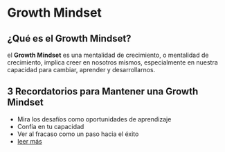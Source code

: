 # Growth Mindset
## ¿Qué es el Growth Mindset?
el **Growth Mindset** es una mentalidad de crecimiento, o mentalidad de crecimiento, implica creer en nosotros mismos, especialmente en nuestra capacidad para cambiar, aprender y desarrollarnos.
## 3 Recordatorios para Mantener una Growth Mindset

- Mira los desafíos como oportunidades de aprendizaje
- Confía en tu capacidad
- Ver al fracaso como un paso hacia el éxito
- [leer más](https://www.atlassian.com/blog/inside-atlassian/growth-mindset)
